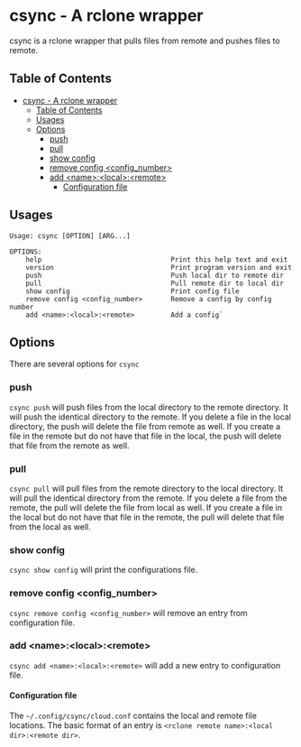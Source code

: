 # csync - A rclone wrapper

csync is a rclone wrapper that pulls files from remote and pushes files to remote.

## Table of Contents

- [csync - A rclone wrapper](#csync---a-rclone-wrapper)
  - [Table of Contents](#table-of-contents)
  - [Usages](#usages)
  - [Options](#options)
    - [push](#push)
    - [pull](#pull)
    - [show config](#show-config)
    - [remove config <config_number>](#remove-config-config_number)
    - [add \<name\>:\<local>:\<remote>](#add-%5Cname%5C%5Clocal%5Cremote)
      - [Configuration file](#configuration-file)

## Usages

```
Usage: csync [OPTION] [ARG...]

OPTIONS:
    help                                Print this help text and exit
    version                             Print program version and exit
    push                                Push local dir to remote dir
    pull                                Pull remote dir to local dir
    show config                         Print config file
    remove config <config_number>       Remove a config by config number
    add <name>:<local>:<remote>         Add a config`
```

## Options

There are several options for `csync`

### push

`csync push` will push files from the local directory to the remote directory. It will push the identical directory to the remote. If you delete a file in the local directory, the push will delete the file from remote as well. If you create a file in the remote but do not have that file in the local, the push will delete that file from the remote as well.

### pull

`csync pull` will pull files from the remote directory to the local directory. It will pull the identical directory from the remote. If you delete a file from the remote, the pull will delete the file from local as well. If you create a file in the local but do not have that file in the remote, the pull will delete that file from the local as well.

### show config

`csync show config` will print the configurations file.

### remove config <config_number>

`csync remove config <config_number>` will remove an entry from configuration file.

### add \<name\>:\<local>:\<remote>

`csync add <name>:<local>:<remote>` will add a new entry to configuration file.

#### Configuration file

The `~/.config/csync/cloud.conf` contains the local and remote file locations. The basic format of an entry is `<rclone remote name>:<local dir>:<remote dir>`.
